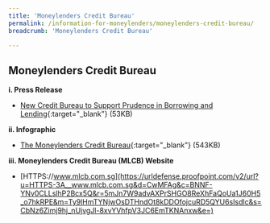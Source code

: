 ```yaml
---
title: 'Moneylenders Credit Bureau'
permalink: /information-for-moneylenders/moneylenders-credit-bureau/
breadcrumb: 'Moneylenders Credit Bureau'

---
```



Moneylenders Credit Bureau
---
**i. Press Release**<br>
* [New Credit Bureau to Support Prudence in Borrowing and Lending](/files/NewCreditBureautoSupportPrudence.pdf){:target="_blank"} (53KB)

**ii. Infographic**<br>
* [The Moneylenders Credit Bureau](/files/MLCB_Infographic-9Feb22.pdf){:target="_blank"} (543KB)

**iii. Moneylenders Credit Bureau (MLCB) Website**<br>
* [HTTPS://www.mlcb.com.sg](https://urldefense.proofpoint.com/v2/url?u=HTTPS-3A__www.mlcb.com.sg&d=CwMFAg&c=BNNF-YNv0CLLslhP2Bcx5Q&r=5mJn7W9advAXPrSHGO8ReXhFaQoUa1J60H5_o7hkRPE&m=Ty9lHmTYNjwOsDTHndOt8kDDOfojcuRD5QYU6sIsdlc&s=CbNz6Zimj9hj_nUjvgJl-8xvYVhfpV3JC6EmTKNAnxw&e=)
